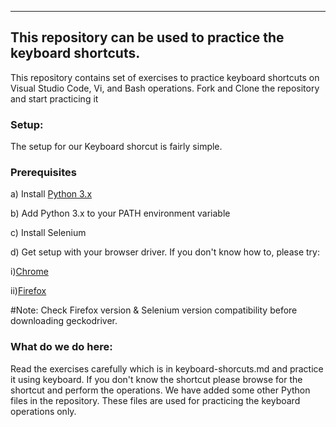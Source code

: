 --------
This repository can be used to practice the keyboard shortcuts.
--------

This repository contains set of exercises to practice keyboard shortcuts on Visual Studio Code, Vi, and Bash operations. Fork and Clone the repository and start practicing it


<h3>Setup:</h3>
The setup for our Keyboard shorcut is fairly simple. 

<h3>Prerequisites</h3>

a) Install [Python 3.x](https://www.python.org/downloads)

b) Add Python 3.x to your PATH environment variable

c) Install Selenium

d) Get setup with your browser driver. If you don't know how to, please try:

   i)[Chrome](https://chromedriver.chromium.org/downloads)
  
   ii)[Firefox](https://github.com/mozilla/geckodriver/releases)
 
#Note: Check Firefox version & Selenium version compatibility before downloading geckodriver.

<h3>What do we do here:</h3>

<p>Read the exercises carefully which is in keyboard-shorcuts.md and practice it using keyboard. If you don't know the shortcut please browse for the shortcut and perform the operations. We have added some other Python files in the repository. These files are used for practicing the keyboard operations only. </p>


